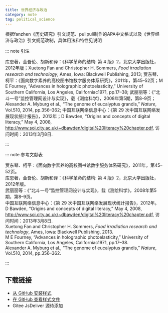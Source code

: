 ```yaml
--- 
title: 世界经济与政治 
category: note 
tag: political_science 
--- 
```


<!-- 此文件由脚本自动生成，请勿手动修改！ -->  

根据fanzhen《历史研究》引文规范、pulipuli制作的APA中文格式以及《世界经济与政治》引文规范改制，具体用法和特性见说明  

::: note 引注  

库恩著，金吾伦、胡新和译：《科学革命的结构: 第 4 版》2，北京大学出版社，2012年版；Xuetong Fan and Christopher H. Sommers, <i>Food irradiation research and technology</i>, Ames, Iowa: Blackwell Publishing, 2013; 贾东琴、柯平：《面向数字素养的高校图书馆数字服务体系研究》，2011年，第45–52页；M E Fourney, “Advances in holographic photoelasticity,” University of Southern California, Los Angeles, Californiac1971, pp.17–38; 武丽丽等：《“北斗一号”监控管理网设计与实现》，载《测绘科学》，2008年第5期，第8–9页；Alexander A. Myburg et al., “The genome of eucalyptus grandis,” <i>Nature</i>, Vol.510, 2014, pp.356–362; 中国互联网络信息中心：《第 29 次中国互联网络发展现状统计报告》，2012年；D Bawden, “Origins and concepts of digital literacy,” May 4, 2008, <a href="http://www.soi.city.ac.uk/~dbawden/digital%20literacy%20chapter.pdf">http://www.soi.city.ac.uk/~dbawden/digital%20literacy%20chapter.pdf</a>, 访问时间：2013年3月8日.  

:::  

::: note 参考文献表  

<div class="csl-bib-body">
  <div class="csl-entry second-field-align-false hangingindent-false"> 贾东琴、柯平：《面向数字素养的高校图书馆数字服务体系研究》，2011年，第45–52页。 </div>
  <div class="csl-entry second-field-align-false hangingindent-false"> 库恩著，金吾伦、胡新和译：《科学革命的结构: 第 4 版》2，北京大学出版社，2012年版。 </div>
  <div class="csl-entry second-field-align-false hangingindent-false"> 武丽丽等：《“北斗一号”监控管理网设计与实现》，载《测绘科学》，2008年第5期，第8–9页。 </div>
  <div class="csl-entry second-field-align-false hangingindent-false"> 中国互联网络信息中心：《第 29 次中国互联网络发展现状统计报告》，2012年。 </div>
  <div class="csl-entry second-field-align-false hangingindent-false"> D Bawden, “Origins and concepts of digital literacy,” May 4, 2008, <a href="http://www.soi.city.ac.uk/~dbawden/digital%20literacy%20chapter.pdf">http://www.soi.city.ac.uk/~dbawden/digital%20literacy%20chapter.pdf</a>, 访问时间：2013年3月8日. </div>
  <div class="csl-entry second-field-align-false hangingindent-false"> Xuetong Fan and Christopher H. Sommers, <i>Food irradiation research and technology</i>, Ames, Iowa: Blackwell Publishing, 2013. </div>
  <div class="csl-entry second-field-align-false hangingindent-false"> M E Fourney, “Advances in holographic photoelasticity,” University of Southern California, Los Angeles, Californiac1971, pp.17–38. </div>
  <div class="csl-entry second-field-align-false hangingindent-false"> Alexander A. Myburg et al., “The genome of eucalyptus grandis,” <i>Nature</i>, Vol.510, 2014, pp.356–362. </div>
</div>
  

:::  

<!-- more -->  

## 下载链接  

- [从 GitHub 安装样式](https://github.com/zotero-cn/styles/./raw/main/src/world-economics-and-politics/world-economics-and-politics.csl)  
- [在 GitHub 查看样式文件](https://github.com/zotero-cn/styles/./tree/main/src/world-economics-and-politics/world-economics-and-politics.csl)  
- Gitee JsDeliver 源待添加  
